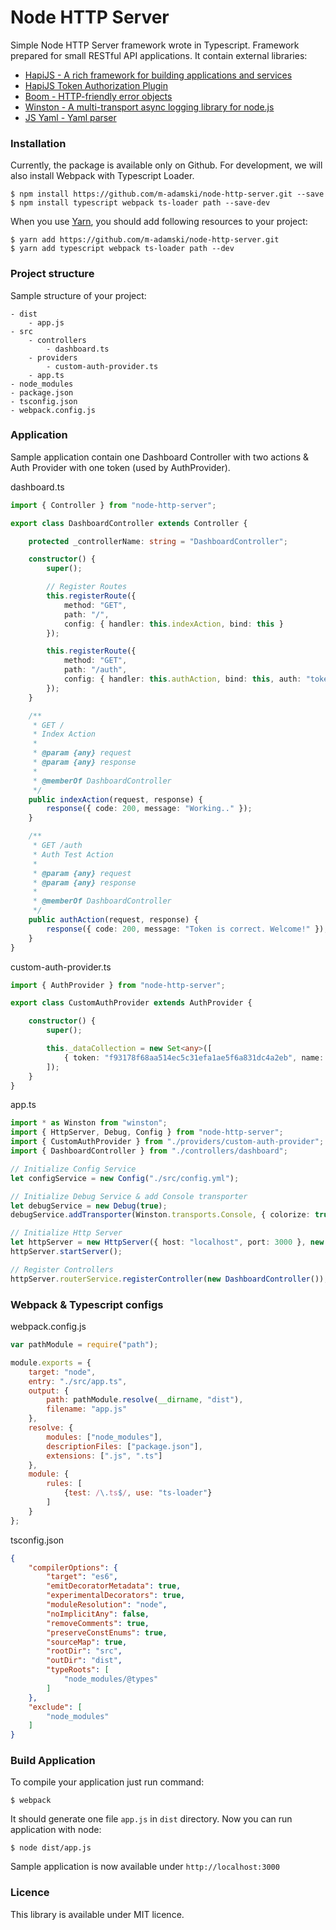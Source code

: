 # Node HTTP Server
Simple Node HTTP Server framework wrote in Typescript. Framework prepared for small RESTful API applications.
It contain external libraries:

- [HapiJS - A rich framework for building applications and services](https://hapijs.com)
- [HapiJS Token Authorization Plugin](https://github.com/johnbrett/hapi-auth-bearer-token)
- [Boom - HTTP-friendly error objects](https://github.com/hapijs/boom)
- [Winston - A multi-transport async logging library for node.js](https://github.com/winstonjs/winston)
- [JS Yaml - Yaml parser](https://github.com/nodeca/js-yaml)

### Installation
Currently, the package is available only on Github. For development, we will also install Webpack with Typescript Loader.
```shell
$ npm install https://github.com/m-adamski/node-http-server.git --save
$ npm install typescript webpack ts-loader path --save-dev
```
When you use [Yarn](https://yarnpkg.com/lang/en), you should add following resources to your project:
```shell
$ yarn add https://github.com/m-adamski/node-http-server.git
$ yarn add typescript webpack ts-loader path --dev
```

### Project structure
Sample structure of your project:
```
- dist
    - app.js
- src
    - controllers
        - dashboard.ts
    - providers
        - custom-auth-provider.ts
    - app.ts
- node_modules
- package.json
- tsconfig.json
- webpack.config.js
```

### Application
Sample application contain one Dashboard Controller with two actions & Auth Provider with one token (used by AuthProvider).

dashboard.ts
```ts
import { Controller } from "node-http-server";

export class DashboardController extends Controller {

    protected _controllerName: string = "DashboardController";

    constructor() {
        super();

        // Register Routes
        this.registerRoute({
            method: "GET",
            path: "/",
            config: { handler: this.indexAction, bind: this }
        });

        this.registerRoute({
            method: "GET",
            path: "/auth",
            config: { handler: this.authAction, bind: this, auth: "token" }
        });
    }

    /**
     * GET /
     * Index Action
     *
     * @param {any} request
     * @param {any} response
     *
     * @memberOf DashboardController
     */
    public indexAction(request, response) {
        response({ code: 200, message: "Working.." });
    }

    /**
     * GET /auth
     * Auth Test Action
     *
     * @param {any} request
     * @param {any} response
     *
     * @memberOf DashboardController
     */
    public authAction(request, response) {
        response({ code: 200, message: "Token is correct. Welcome!" });
    }
}
```

custom-auth-provider.ts
```ts
import { AuthProvider } from "node-http-server";

export class CustomAuthProvider extends AuthProvider {

    constructor() {
        super();

        this._dataCollection = new Set<any>([
            { token: "f93178f68aa514ec5c31efa1ae5f6a831dc4a2eb", name: "Frank" }
        ]);
    }
}
```

app.ts
```ts
import * as Winston from "winston";
import { HttpServer, Debug, Config } from "node-http-server";
import { CustomAuthProvider } from "./providers/custom-auth-provider";
import { DashboardController } from "./controllers/dashboard";

// Initialize Config Service
let configService = new Config("./src/config.yml");

// Initialize Debug Service & add Console transporter
let debugService = new Debug(true);
debugService.addTransporter(Winston.transports.Console, { colorize: true });

// Initialize Http Server
let httpServer = new HttpServer({ host: "localhost", port: 3000 }, new CustomAuthProvider(), debugService, configService);
httpServer.startServer();

// Register Controllers
httpServer.routerService.registerController(new DashboardController());
```

### Webpack & Typescript configs
webpack.config.js
```js
var pathModule = require("path");

module.exports = {
    target: "node",
    entry: "./src/app.ts",
    output: {
        path: pathModule.resolve(__dirname, "dist"),
        filename: "app.js"
    },
    resolve: {
        modules: ["node_modules"],
        descriptionFiles: ["package.json"],
        extensions: [".js", ".ts"]
    },
    module: {
        rules: [
            {test: /\.ts$/, use: "ts-loader"}
        ]
    }
};
```

tsconfig.json
```json
{
    "compilerOptions": {
        "target": "es6",
        "emitDecoratorMetadata": true,
        "experimentalDecorators": true,
        "moduleResolution": "node",
        "noImplicitAny": false,
        "removeComments": true,
        "preserveConstEnums": true,
        "sourceMap": true,
        "rootDir": "src",
        "outDir": "dist",
        "typeRoots": [
            "node_modules/@types"
        ]
    },
    "exclude": [
        "node_modules"
    ]
}
```

### Build Application
To compile your application just run command:
```shell
$ webpack
```

It should generate one file ``app.js`` in ``dist`` directory. Now you can run application with node:
```shell
$ node dist/app.js
```

Sample application is now available under ``http://localhost:3000``

### Licence
This library is available under MIT licence.
